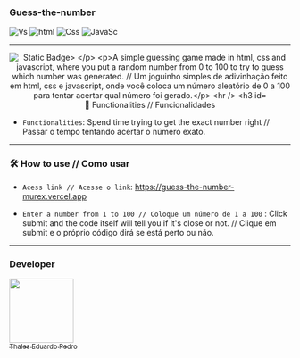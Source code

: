 ### Guess-the-number

![Vs](https://img.shields.io/badge/Visual_Studio_Code-0078D4?style=for-the-badge&logo=visual%20studio%20code&logoColor=white)
![html](https://img.shields.io/badge/HTML5-E34F26?style=for-the-badge&logo=html5&logoColor=white)
![Css](https://img.shields.io/badge/CSS3-1572B6?style=for-the-badge&logo=css3&logoColor=white)
![JavaSc](https://img.shields.io/badge/JavaScript-323330?style=for-the-badge&logo=javascript&logoColor=F7DF1E)

---

<p align="center">
<img src="https://img.shields.io/badge/Status-Complete-green20%25" alt="Static Badge>
</p>

A simple guessing game made in html, css and javascript, where you put a random number from 0 to 100 to try to guess which number was generated. // Um joguinho simples de adivinhação feito em html, css e javascript, onde você coloca um número aleatório de 0 a 100 para tentar acertar qual número foi gerado.

---

 ### 🔨 Functionalities // Funcionalidades
 
- `Functionalities`: Spend time trying to get the exact number right // Passar o tempo tentando acertar o número exato.

---

### 🛠️ How to use // Como usar

- `Acess link // Acesse o link`: https://guess-the-number-murex.vercel.app

- `Enter a number from 1 to 100 // Coloque um número de 1 a 100` : Click submit and the code itself will tell you if it's close or not. // Clique em submit e o próprio código dirá se está perto ou não.

---

### Developer
[<img loading="lazy" src="https://avatars.githubusercontent.com/u/89024257?v=4" width=115><br><sub>Thales Eduardo Pedro</sub>](https://github.com/thales32k0)
 
